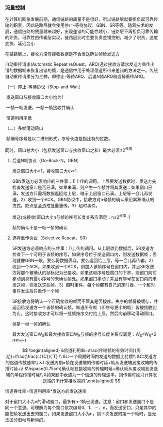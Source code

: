 ### 流量控制

在计算机网络发展前期，通信链路的质量不是很好，所以链路层就要担负起可靠传输的职责，因此链路层就会使用停止-等待协议、GBN、SR等等。随着技术的发展，通信链路的质量越来越好，出现差错的可能性越小，链路层不再担负可靠传输的职责，可靠性由传输层实现，链路层此时主要负责差错控制，减少了职责，速度变快、延迟变小

在链路层上，接收方没有接收数据是不会发送确认帧给发送方

自动重传请求(Automatic Repeat reQuest，ARQ)通过接收方请求发送方重传出错的数据帧来恢复出错的帧，是通信中用于处理信道所带来差错的方法之一。传统自动重传请求分为三种，即停止-等待ARQ、后退N帧ARQ和选择重传ARQ。

（一）停止-等待协议（Stop-and-Wait）

​	发送窗口与接收窗口大小均为1

​	一帧一帧发送，一帧一帧接收并确认

​	信道利用率低

（二）多帧滑动窗口

​	帧编号序号是以二进制形式，序号长度是指比特的位数。

​	同时，窗口总大小（包括发送窗口与接收窗口之和）最大必须≤2<sup>长度</sup>

1. 后退N帧协议（Go-Back-N，GBN）

   发送窗口大小>1，接收窗口大小=1

   GBN发送方必须响应的三件事：1)上传的调用。上层要发送数据时，发送方先检查发送窗口是否已满，如果未满，则产生一个帧并将其发送；如果窗口已满，发送方只需将数据返回给上层，暗示上层窗口已满。上层等一会儿再发送。2）收到一个ACK。GBN协议中，接收方对n号帧的确认采用累积确认的方式。缺点是会造成批量重传。3）超时事件。

   发送(或接收)窗口大小n与帧的序号长度关系应满足：n≤2<sup>长度</sup>-1

   帧的确认不是一帧一帧的确认

2. 选择重传协议（Selective Repeat，SR）

   SR发送方必须响应的三件事：1)上传的调用。从上层收到数据后，SR发送方检查下一个可用于该帧的序号，如果序号位于发送窗口内，则发送数据帧；否则就像GBN一眼，要么将数据丢弃，要么返回给上层，等一会儿再传输。2）收到一个ACK。如果收到一个ACK，则加入该帧序号在窗口内，并且SR发送方将那个被确认的帧标记为已接收。如果该帧序号是窗口的下界，则窗口向前移动到具有最小序号的未确认帧处。如果窗口移动了并且有序号在窗口内的未发送帧，则发送这些帧。3）超时事件。每个帧都有自己的定时器，一个超时事件发生后只重传一个帧

   SR接收方将确认一个正确接收的帧而不管其是否按序。失序的帧将被缓存，并返回给发送方一个该帧的确认帧，知道所有帧（即序号更小的帧）皆被接收到为止，这时接收方才可以将一批帧按序交付给上层，然后向前移动滑动窗口。

   帧是一帧一帧的确认

   最大发送窗口W<sub>S</sub>和最大接收窗口W<sub>R</sub>与帧的序号长度关系应满足：W<sub>S</sub>=W<sub>R</sub>=2<sup>序列号-1</sup>

$$
\begin{aligned}
&信道利用率=\frac{传输帧的有效时间}{周期}=\frac{\frac{L}{C}}{ T} \\
&L:一个周期时间内发送的数据比特数\\
&C:发送方的信道传数速率\\
&T:发送周期=帧在发送端的传输时延+帧从发送端到接收端的传播时延+\\
&\hspace{0.75cm}确认帧在接收端的传输时延+确认帧从接收端到发送端的单程传播时延\\
&如果题中表述为一个信道的传输速率，则传输时延只计算发送端的不计算接收端的
\end{aligned}
$$

信道吞吐率=信道利用率*发送方的发送速率

对于窗口大小为n的滑动窗口，最多有n-1帧已发送。注意：窗口和发送窗口不是同一个意思。可理解为每个窗口依次编号0、1、⋯、n，而发送窗口，只是其中的能把帧发送出去的窗口。如果发送窗口大小为n，则下次发送的第一个帧时，是无法区分旧帧与新帧的。